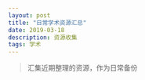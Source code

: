 ```yaml
---
layout: post
title: "日常学术资源汇总"
date: 2019-03-18
description: 资源收集
tags: 学术
---
```


> 汇集近期整理的资源，作为日常备份
